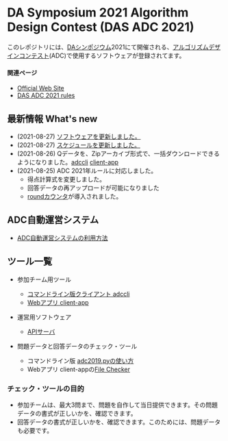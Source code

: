 DA Symposium 2021 Algorithm Design Contest (DAS ADC 2021)
=========================================================

このレポジトリには、[DAシンポジウム](http://www.sig-sldm.org/das/)2021にて開催される、[アルゴリズムデザインコンテスト](https://dasadc.github.io/)(ADC)で使用するソフトウェアが登録されてます。

#### 関連ページ

- [Official Web Site](https://dasadc.github.io/)
- [DAS ADC 2021 rules](https://dasadc.github.io/adc2021/rule.html)


<a name="news"></a>
最新情報 What's new
-------------------

- (2021-08-27) [ソフトウェアを更新しました。](https://github.com/dasadc/adc2019/commits/master)
- (2021-08-27) [スケジュールを更新しました。](conmgr.md#schedule)
- (2021-08-26) Qデータを、Zipアーカイブ形式で、一括ダウンロードできるようになりました。[adccli](client/README.md#get-q-all) [client-app](client-app/README.md#arena)
- (2021-08-25) ADC 2021年ルールに対応しました。
    - 得点計算式を変更しました。
    - 回答データの再アップロードが可能になりました
    - [roundカウンタ](client/README.md#round-count)が導入されました。


ADC自動運営システム
------------------

- [ADC自動運営システムの利用方法](conmgr.md)


ツール一覧
---------

- 参加チーム用ツール
    - [コマンドライン版クライアント adccli](client/README.md)
    - [Webアプリ client-app](client-app/README.md)
- 運営用ソフトウェア
    - [APIサーバ](server/README.md)


- 問題データと回答データのチェック・ツール
    - コマンドライン版 [adc2019.pyの使い方](server/adc2019.md)
	- Webアプリ client-appの[File Checker](client-app/README.md#file-checker)

### チェック・ツールの目的

- 参加チームは、最大3問まで、問題を自作して当日提供できます。その問題データの書式が正しいかを、確認できます。
- 回答データの書式が正しいかを、確認できます。このためには、問題データも必要です。
